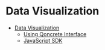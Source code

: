 # Data Visualization

* [Data Visualization](data-visualization/index.md)
	* [Using Qoncrete Interface](data-visualization/using-qoncrete-interface.md)
	* [JavaScript SDK](data-visualization/javascript-sdk.md)